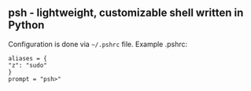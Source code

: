 ## psh - lightweight, customizable shell written in Python
Configuration is done via `~/.pshrc` file.
Example .pshrc:
```print("test lol")
aliases = {
"z": "sudo"
}
prompt = "psh>"
```
